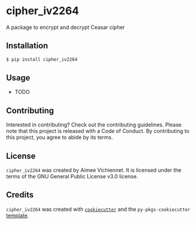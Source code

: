 # cipher_iv2264

A package to encrypt and decrypt Ceasar cipher

## Installation

```bash
$ pip install cipher_iv2264
```

## Usage

- TODO

## Contributing

Interested in contributing? Check out the contributing guidelines. Please note that this project is released with a Code of Conduct. By contributing to this project, you agree to abide by its terms.

## License

`cipher_iv2264` was created by Aimee Vichiennet. It is licensed under the terms of the GNU General Public License v3.0 license.

## Credits

`cipher_iv2264` was created with [`cookiecutter`](https://cookiecutter.readthedocs.io/en/latest/) and the `py-pkgs-cookiecutter` [template](https://github.com/py-pkgs/py-pkgs-cookiecutter).

